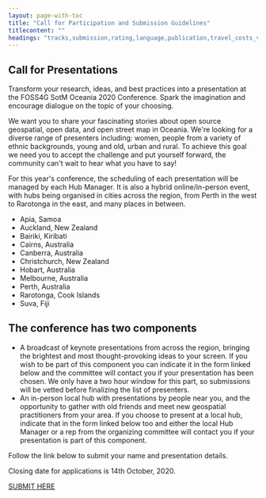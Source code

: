 ```yaml
---
layout: page-with-toc
title: "Call for Participation and Submission Guidelines"
titlecontent: ""
headings: "tracks,submission,rating,language,publication,travel_costs_visa,committee,timeline_deadlines,submit"
---
```


## Call for Presentations
Transform your research, ideas, and best practices into a presentation at the FOSS4G SotM Oceania 2020 Conference. Spark the imagination and encourage dialogue on the topic of your choosing.

We want you to share your fascinating stories about open source geospatial, open data, and open street map in Oceania. We're looking for a diverse range of presenters including: women, people from a variety of ethnic backgrounds, young and old, urban and rural. To achieve this goal we need you to accept the challenge and put yourself forward, the community can't wait to hear what you have to say!

For this year's conference, the scheduling of each presentation will be managed by each Hub Manager. It is also a hybrid online/in-person event, with hubs being organised in cities across the region, from Perth in the west to Rarotonga in the east, and many places in between. 

* Apia, Samoa
* Auckland, New Zealand
* Bairiki, Kiribati
* Cairns, Australia
* Canberra, Australia
* Christchurch, New Zealand
* Hobart, Australia
* Melbourne, Australia
* Perth, Australia 
* Rarotonga, Cook Islands
* Suva, Fiji

## The conference has two components

* A broadcast of keynote presentations from across the region, bringing the brightest and most thought-provoking ideas to your screen. If you wish to be part of this component you can indicate it in the form linked below and the committee will contact you if your presentation has been chosen. We only have a two hour window for this part, so submissions will be vetted before finalizing the list of presenters.  
* An in-person local hub with presentations by people near you, and the opportunity to gather with old friends and meet new geospatial practitioners from your area. If you choose to present at a local hub, indicate that in the form linked below too and either the local Hub Manager or a rep from the organizing committee will contact you if your presentation is part of this component.

Follow the link below to submit your name and presentation details.

Closing date for applications is 14th October, 2020.

[SUBMIT HERE](https://docs.google.com/forms/d/e/1FAIpQLSd8aZjlZvP5ArubK0DkcIfEUIZnyxZLy1pNFS0p4YafKSo4LA/viewform)
